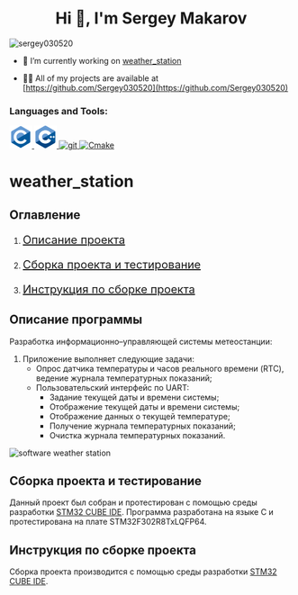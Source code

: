 <h1 align="center">Hi 👋, I'm Sergey Makarov</h1>
<p align="left"> <img src="https://komarev.com/ghpvc/?username=sergey030520&label=Profile%20views&color=0e75b6&style=flat" alt="sergey030520" /> </p>

- 🔭 I’m currently working on [weather_station](https://github.com/Sergey030520/weather_station)

- 👨‍💻 All of my projects are available at [https://github.com/Sergey030520](https://github.com/Sergey030520)


<h3 align="left">Languages and Tools:</h3>
<p align="left"> 
<a href="https://www.w3schools.com/cpp/" target="_blank" rel="noreferrer"><img src="https://raw.githubusercontent.com/devicons/devicon/master/icons/c/c-original.svg" alt="c" width="40" height="40"/> </a>
<a href="https://www.w3schools.com/cpp/" target="_blank" rel="noreferrer"><img src="https://raw.githubusercontent.com/devicons/devicon/master/icons/cplusplus/cplusplus-original.svg" alt="cplusplus" width="40" height="40"/> </a> 
<a href="https://git-scm.com/" target="_blank" rel="noreferrer"> <img src="https://www.vectorlogo.zone/logos/git-scm/git-scm-icon.svg" alt="git" width="40" height="40"/> </a>
<a href="https://cmake.org/" rel="noreferrer"><img src="https://www.vectorlogo.zone/logos/cmake/cmake-icon.svg" alt="Cmake" width="40" height="40"/></a>
</p>

# weather_station

## Оглавление
1. [<p style='font-size: 20px'>Описание проекта</p>](#description_project)
2. [<p style='font-size: 20px'>Сборка проекта и тестирование</p>](#build_and_testing_project)
3. [<p style='font-size: 20px'>Инструкция по сборке проекта</p>](#manual_build_project)
## Описание программы<a name="description_project"></a>

Разработка информационно–управляющей системы метеостанции:
1. Приложение выполняет следующие задачи:
    + Опрос датчика температуры и часов реального времени (RTC), ведение журнала температурных показаний;
    + Пользовательский интерфейс по UART:
        + Задание текущей даты и времени системы;
        + Отображение текущей даты и времени системы;
        + Отображение данных о текущей температуре;
        + Получение журнала температурных показаний;
        + Очистка журнала температурных показаний. <br>

![software weather station]() <br>


## Сборка проекта и тестирование <a name="build_and_testing_project"></a>
Данный проект был собран и протестирован с помощью среды разработки [STM32 CUBE IDE](https://www.st.com/en/development-tools/stm32cubeide.html).
Программа разработана на языке C и протестирована на плате STM32F302R8TxLQFP64.

## Инструкция по сборке проекта <a name="manual_build_project"></a>

Сборка проекта производится с помощью среды разработки [STM32 CUBE IDE](https://www.st.com/en/development-tools/stm32cubeide.html).

